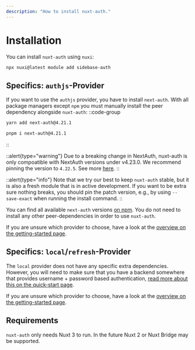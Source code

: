 ```yaml
---
description: "How to install nuxt-auth."
---
```


# Installation

You can install `nuxt-auth` using `nuxi`:
```bash
npx nuxi@latest module add sidebase-auth
```

## Specifics: `authjs`-Provider

If you want to use the `authjs` provider, you have to install `next-auth`. With all package managers except `npm` you must manually install the peer dependency alongside `nuxt-auth`:
::code-group
```bash [yarn]
yarn add next-auth@4.21.1
```
```bash [pnpm]
pnpm i next-auth@4.21.1
```
::

::alert{type="warning"}
Due to a breaking change in NextAuth, nuxt-auth is only compoatible with NextAuth versions under v4.23.0. We recommend pinning the version to `4.22.5`. See more [here](https://github.com/sidebase/nuxt-auth/issues/514).
::

::alert{type="info"}
Note that we try our best to keep `nuxt-auth` stable, but it is also a fresh module that is in active development. If you want to be extra sure nothing breaks, you should pin the patch version, e.g., by using `--save-exact` when running the install command.
::

You can find all available `next-auth` versions [on npm](https://www.npmjs.com/package/next-auth?activeTab=versions). You do not need to install any other peer-dependencies in order to use `nuxt-auth`.

If you are unsure which provider to choose, have a look at the [overview on the getting-started page](/nuxt-auth/v0.6/getting-started#which-provider-should-i-pick).

## Specifics: `local`/`refresh`-Provider

The `local` provider does not have any specific extra dependencies. However, you will need to make sure that you have a backend somewhere that provides username + password based authentication, [read more about this on the quick-start page](/nuxt-auth/v0.6/getting-started/quick-start).

If you are unsure which provider to choose, have a look at the [overview on the getting-started page](/nuxt-auth/v0.6/getting-started#which-provider-should-i-pick).

## Requirements

`nuxt-auth` only needs Nuxt 3 to run. In the future Nuxt 2 or Nuxt Bridge may be supported.
